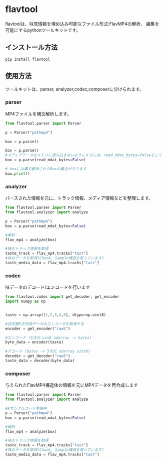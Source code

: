 # flavtool

flavtoolは、味覚情報を埋め込み可能なファイル形式:FlavMP4の解析、
編集を可能にするpythonツールキットです。

## インストール方法

```shell
pip install flavtool
```


## 使用方法
ツールキットは、parser, analyzer,codec,composerに分けられます。

### parser
MP4ファイルを構文解析します。

```python
from flavtool.parser import Parser

p = Parser("pathmp4")

box = p.parse()

box = p.parse()
#メディアデータをメモリに読み込まないようにするには、read_mdat_bytes=falseとしてください
box = p.parse(read_mdat_bytes=False)

# boxには構文解析されたBoxの集合が入ります
box.print()
```

### analyzer
パースされた情報を元に、トラック情報、メディア情報などを整理します。

```python
from flavtool.parser import Parser
from flavtool.analyzer import analyze

p = Parser("pathmp4")
box = p.parse(read_mdat_bytes=False)

#解析
flav_mp4 = analyze(box)

#味のトラック情報を取得
taste_track = flav_mp4.tracks["tast"]
#味のデータを取得(Chunk, Sample構造を取っています)
taste_media_data = flav_mp4.tracks["tast"]
```

### codec
味データのデコード/エンコードを行います
```python
from flavtool.codec import get_decoder, get_encoder
import numpy as np


taste = np.array([1,2,3,4,5], dtype=np.uint8)

#非圧縮5次元味データのエンコーダを取得する
encoder = get_encoder("raw5")

#エンコード (5次元 uin8 ndarray -> bytes)
byte_data = encoder(taste)

#デコード (bytes -> 5次元 ndarray uint8)
decoder = get_decoder("raw5")
taste_data = decoder(byte_data)

```

### composer
与えられたFlavMP4構造体の情報を元にMP4データを再合成します

```python
from flavtool.parser import Parser
from flavtool.analyzer import analyze

##サンプルコード準備中
p = Parser("pathmp4")
box = p.parse(read_mdat_bytes=False)

#解析
flav_mp4 = analyze(box)

#味のトラック情報を取得
taste_track = flav_mp4.tracks["tast"]
#味のデータを取得(Chunk, Sample構造を取っています)
taste_media_data = flav_mp4.tracks["tast"]

```




